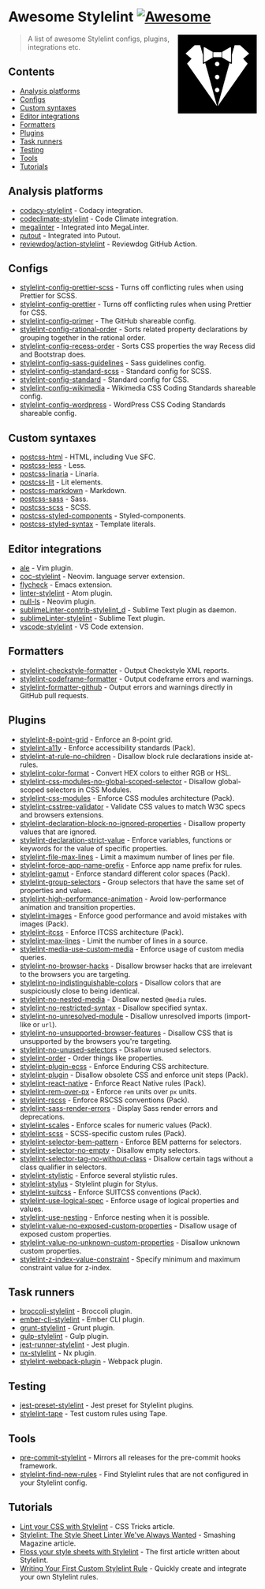 <!--lint disable awesome-heading-->

# Awesome Stylelint [![Awesome](https://awesome.re/badge.svg)](https://awesome.re)

[<img src="https://raw.githubusercontent.com/stylelint/stylelint/master/identity/stylelint-icon-white-512.png" width="160" align="right" alt="stylelint">](https://stylelint.io/)

> A list of awesome Stylelint configs, plugins, integrations etc.

## Contents

- [Analysis platforms](#analysis-platforms)
- [Configs](#configs)
- [Custom syntaxes](#custom-syntaxes)
- [Editor integrations](#editor-integrations)
- [Formatters](#formatters)
- [Plugins](#plugins)
- [Task runners](#task-runners)
- [Testing](#testing)
- [Tools](#tools)
- [Tutorials](#tutorials)

## Analysis platforms

- [codacy-stylelint](https://github.com/codacy/codacy-stylelint) - Codacy integration.
- [codeclimate-stylelint](https://github.com/gilbarbara/codeclimate-stylelint) - Code Climate integration.
- [megalinter](https://megalinter.io) - Integrated into MegaLinter.
- [putout](https://github.com/coderaiser/putout) - Integrated into Putout.
- [reviewdog/action-stylelint](https://github.com/reviewdog/action-stylelint) - Reviewdog GitHub Action.

## Configs

- [stylelint-config-prettier-scss](https://github.com/prettier/stylelint-config-prettier-scss) - Turns off conflicting rules when using Prettier for SCSS.
- [stylelint-config-prettier](https://github.com/prettier/stylelint-config-prettier) - Turns off conflicting rules when using Prettier for CSS.
- [stylelint-config-primer](https://github.com/primer/stylelint-config-primer) - The GitHub shareable config.
- [stylelint-config-rational-order](https://github.com/constverum/stylelint-config-rational-order) - Sorts related property declarations by grouping together in the rational order.
- [stylelint-config-recess-order](https://github.com/stormwarning/stylelint-config-recess-order) - Sorts CSS properties the way Recess did and Bootstrap does.
- [stylelint-config-sass-guidelines](https://github.com/bjankord/stylelint-config-sass-guidelines) - Sass guidelines config.
- [stylelint-config-standard-scss](https://github.com/stylelint-scss/stylelint-config-standard-scss) - Standard config for SCSS.
- [stylelint-config-standard](https://github.com/stylelint/stylelint-config-standard) - Standard config for CSS.
- [stylelint-config-wikimedia](https://github.com/wikimedia/stylelint-config-wikimedia) - Wikimedia CSS Coding Standards shareable config.
- [stylelint-config-wordpress](https://github.com/WordPress-Coding-Standards/stylelint-config-wordpress) - WordPress CSS Coding Standards shareable config.

## Custom syntaxes

- [postcss-html](https://www.npmjs.com/package/postcss-html) - HTML, including Vue SFC.
- [postcss-less](https://www.npmjs.com/package/postcss-less) - Less.
- [postcss-linaria](https://www.npmjs.com/package/@linaria/postcss-linaria) - Linaria.
- [postcss-lit](https://www.npmjs.com/package/postcss-lit) - Lit elements.
- [postcss-markdown](https://www.npmjs.com/package/postcss-markdown) - Markdown.
- [postcss-sass](https://www.npmjs.com/package/postcss-sass) - Sass.
- [postcss-scss](https://www.npmjs.com/package/postcss-scss) - SCSS.
- [postcss-styled-components](https://www.npmjs.com/package/postcss-styled-components) - Styled-components.
- [postcss-styled-syntax](https://www.npmjs.com/package/postcss-styled-syntax) - Template literals.

## Editor integrations

- [ale](https://github.com/dense-analysis/ale) - Vim plugin.
- [coc-stylelint](https://github.com/neoclide/coc-stylelint) - Neovim. language server extension.
- [flycheck](https://github.com/flycheck/flycheck) - Emacs extension.
- [linter-stylelint](https://github.com/AtomLinter/linter-stylelint) - Atom plugin.
- [null-ls](https://github.com/jose-elias-alvarez/null-ls.nvim/blob/main/doc/BUILTINS.md#stylelint-1) - Neovim plugin.
- [sublimeLinter-contrib-stylelint_d](https://github.com/jo-sm/SublimeLinter-contrib-stylelint_d) - Sublime Text plugin as daemon.
- [sublimeLinter-stylelint](https://github.com/SublimeLinter/SublimeLinter-stylelint) - Sublime Text plugin.
- [vscode-stylelint](https://marketplace.visualstudio.com/items?itemName=stylelint.vscode-stylelint) - VS Code extension.

## Formatters

- [stylelint-checkstyle-formatter](https://github.com/davidtheclark/stylelint-checkstyle-formatter) - Output Checkstyle XML reports.
- [stylelint-codeframe-formatter](https://github.com/bencergazda/stylelint-codeframe-formatter) - Output codeframe errors and warnings.
- [stylelint-formatter-github](https://github.com/hipstersmoothie/stylelint-formatter-github) - Output errors and warnings directly in GitHub pull requests.

## Plugins

- [stylelint-8-point-grid](https://github.com/dcrtantuco/stylelint-8-point-grid) - Enforce an 8-point grid.
- [stylelint-a11y](https://github.com/YozhikM/stylelint-a11y) - Enforce accessibility standards (Pack).
- [stylelint-at-rule-no-children](https://github.com/adityavm/stylelint-at-rule-no-children) - Disallow block rule declarations inside at-rules.
- [stylelint-color-format](https://github.com/filipekiss/stylelint-color-format) - Convert HEX colors to either RGB or HSL.
- [stylelint-css-modules-no-global-scoped-selector](https://github.com/lmichelin/stylelint-css-modules-no-global-scoped-selector) - Disallow global-scoped selectors in CSS Modules.
- [stylelint-css-modules](https://github.com/juanca/stylelint-css-modules) - Enforce CSS modules architecture (Pack).
- [stylelint-csstree-validator](https://github.com/csstree/stylelint-validator) - Validate CSS values to match W3C specs and browsers extensions.
- [stylelint-declaration-block-no-ignored-properties](https://github.com/kristerkari/stylelint-declaration-block-no-ignored-properties) - Disallow property values that are ignored.
- [stylelint-declaration-strict-value](https://github.com/AndyOGo/stylelint-declaration-strict-value) - Enforce variables, functions or keywords for the value of specific properties.
- [stylelint-file-max-lines](https://github.com/yixiaojiu/stylelint-file-max-lines) - Limit a maximum number of lines per file.
- [stylelint-force-app-name-prefix](https://github.com/SunHuawei/stylelint-force-app-name-prefix/) - Enforce app name prefix for rules.
- [stylelint-gamut](https://github.com/fpetrakov/stylelint-gamut) - Enforce standard different color spaces (Pack).
- [stylelint-group-selectors](https://github.com/ssivanatarajan/stylelint-group-selectors) - Group selectors that have the same set of properties and values.
- [stylelint-high-performance-animation](https://github.com/kristerkari/stylelint-high-performance-animation) - Avoid low-performance animation and transition properties.
- [stylelint-images](https://github.com/ramasilveyra/stylelint-images) - Enforce good performance and avoid mistakes with images (Pack).
- [stylelint-itcss](https://github.com/KamiKillertO/stylelint-itcss) - Enforce ITCSS architecture (Pack).
- [stylelint-max-lines](https://github.com/dkrnl/stylelint-max-lines) - Limit the number of lines in a source.
- [stylelint-media-use-custom-media](https://github.com/csstools/stylelint-media-use-custom-media) - Enforce usage of custom media queries.
- [stylelint-no-browser-hacks](https://github.com/Slamdunk/stylelint-no-browser-hacks) - Disallow browser hacks that are irrelevant to the browsers you are targeting.
- [stylelint-no-indistinguishable-colors](https://github.com/ierhyna/stylelint-no-indistinguishable-colors) - Disallow colors that are suspiciously close to being identical.
- [stylelint-no-nested-media](https://github.com/dkrnl/stylelint-no-nested-media) - Disallow nested `@media` rules.
- [stylelint-no-restricted-syntax](https://github.com/niksy/stylelint-no-restricted-syntax) - Disallow specified syntax.
- [stylelint-no-unresolved-module](https://github.com/niksy/stylelint-no-unresolved-module) - Disallow unresolved imports (import-like or `url`).
- [stylelint-no-unsupported-browser-features](https://github.com/ismay/stylelint-no-unsupported-browser-features) - Disallow CSS that is unsupported by the browsers you're targeting.
- [stylelint-no-unused-selectors](https://github.com/nodaguti/stylelint-no-unused-selectors) - Disallow unused selectors.
- [stylelint-order](https://github.com/hudochenkov/stylelint-order) - Order things like properties.
- [stylelint-plugin-ecss](https://github.com/tyankatsu0105/stylelint-plugin-ecss) - Enforce Enduring CSS architecture.
- [stylelint-plugin](https://github.com/isnotdefinedcom/stylelint-plugin) - Disallow obsolete CSS and enforce unit steps (Pack).
- [stylelint-react-native](https://github.com/kristerkari/stylelint-react-native) - Enforce React Native rules (Pack).
- [stylelint-rem-over-px](https://github.com/a-tokyo/stylelint-rem-over-px) - Enforce `rem` units over `px` units.
- [stylelint-rscss](https://github.com/rstacruz/stylelint-rscss) - Enforce RSCSS conventions (Pack).
- [stylelint-sass-render-errors](https://github.com/niksy/stylelint-sass-render-errors) - Display Sass render errors and deprecations.
- [stylelint-scales](https://github.com/jeddy3/stylelint-scales) - Enforce scales for numeric values (Pack).
- [stylelint-scss](https://github.com/kristerkari/stylelint-scss) - SCSS-specific custom rules (Pack).
- [stylelint-selector-bem-pattern](https://github.com/davidtheclark/stylelint-selector-bem-pattern) - Enforce BEM patterns for selectors.
- [stylelint-selector-no-empty](https://github.com/ssivanatarajan/stylelint-selector-no-empty) - Disallow empty selectors.
- [stylelint-selector-tag-no-without-class](https://github.com/Moxio/stylelint-selector-tag-no-without-class) - Disallow certain tags without a class qualifier in selectors.
- [stylelint-stylistic](https://github.com/elirasza/stylelint-stylistic) - Enforce several stylistic rules.
- [stylelint-stylus](https://github.com/stylus/stylelint-stylus) - Stylelint plugin for Stylus.
- [stylelint-suitcss](https://github.com/suitcss/stylelint-suitcss) - Enforce SUITCSS conventions (Pack).
- [stylelint-use-logical-spec](https://github.com/Jordan-Hall/stylelint-use-logical-spec) - Enforce usage of logical properties and values.
- [stylelint-use-nesting](https://github.com/csstools/stylelint-use-nesting) - Enforce nesting when it is possible.
- [stylelint-value-no-exposed-custom-properties](https://github.com/denisraslov/stylelint-value-no-exposed-custom-properties) - Disallow usage of exposed custom properties.
- [stylelint-value-no-unknown-custom-properties](https://github.com/csstools/stylelint-value-no-unknown-custom-properties) - Disallow unknown custom properties.
- [stylelint-z-index-value-constraint](https://github.com/kristerkari/stylelint-z-index-value-constraint) - Specify minimum and maximum constraint value for z-index.

## Task runners

- [broccoli-stylelint](https://github.com/billybonks/broccoli-stylelint) - Broccoli plugin.
- [ember-cli-stylelint](https://github.com/billybonks/ember-cli-stylelint) - Ember CLI plugin.
- [grunt-stylelint](https://github.com/wikimedia/grunt-stylelint) - Grunt plugin.
- [gulp-stylelint](https://github.com/olegskl/gulp-stylelint) - Gulp plugin.
- [jest-runner-stylelint](https://github.com/keplersj/jest-runner-stylelint) - Jest plugin.
- [nx-stylelint](https://github.com/Phillip9587/nx-stylelint) - Nx plugin.
- [stylelint-webpack-plugin](https://github.com/webpack-contrib/stylelint-webpack-plugin) - Webpack plugin.

## Testing

- [jest-preset-stylelint](https://www.npmjs.com/package/jest-preset-stylelint) - Jest preset for Stylelint plugins.
- [stylelint-tape](https://www.npmjs.com/package/stylelint-tape) - Test custom rules using Tape.

## Tools

- [pre-commit-stylelint](https://github.com/thibaudcolas/pre-commit-stylelint) - Mirrors all releases for the pre-commit hooks framework.
- [stylelint-find-new-rules](https://github.com/Donov4n/stylelint-find-new-rules) - Find Stylelint rules that are not configured in your Stylelint config.

## Tutorials

- [Lint your CSS with Stylelint](https://css-tricks.com/stylelint/) - CSS Tricks article.
- [Stylelint: The Style Sheet Linter We've Always Wanted](https://www.smashingmagazine.com/2016/05/stylelint-the-style-sheet-linter-weve-always-wanted/) - Smashing Magazine article.
- [Floss your style sheets with Stylelint](https://benfrain.com/floss-your-style-sheets-with-stylelint/) - The first article written about Stylelint.
- [Writing Your First Custom Stylelint Rule](https://medium.com/swlh/writing-your-first-custom-stylelint-rule-a9620bb2fb73) - Quickly create and integrate your own Stylelint rules.
